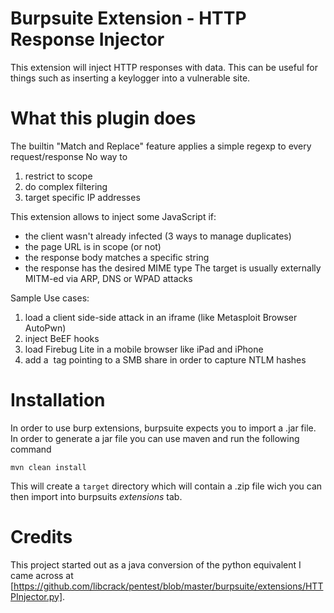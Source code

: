 # Burpsuite Extension - HTTP Response Injector

This extension will inject HTTP responses with data. This can be useful for things such as inserting a keylogger into a vulnerable site.


# What this plugin does
The builtin "Match and Replace" feature applies a simple regexp to every request/response
No way to 
   1. restrict to scope 
   2. do complex filtering 
   3. target specific IP addresses

This extension allows to inject some JavaScript if:
 - the client wasn't already infected (3 ways to manage duplicates)
 - the page URL is in scope (or not)
 - the response body matches a specific string
 - the response has the desired MIME type
 The target is usually externally MITM-ed via ARP, DNS or WPAD attacks

 Sample Use cases:
 1. load a client side-side attack in an iframe (like Metasploit Browser AutoPwn)
 2. inject BeEF hooks
 3. load Firebug Lite in a mobile browser like iPad and iPhone
 4. add a <img> tag pointing to a SMB share in order to capture NTLM hashes

# Installation

In order to use burp extensions, burpsuite expects you to import a .jar file. In order to generate a jar file you can use maven and run the following command

```
mvn clean install
```

This will create a `target` directory which will contain a .zip file wich you can then import into burpsuits _extensions_ tab.

# Credits

This project started out as a java conversion of the python equivalent I came across at  [https://github.com/libcrack/pentest/blob/master/burpsuite/extensions/HTTPInjector.py].
